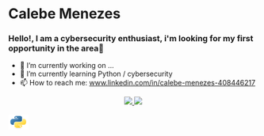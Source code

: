 # Calebe Menezes
### Hello!, I am a cybersecurity enthusiast, i'm looking for my first opportunity in the area👋


- 🔭 I’m currently working on ...
- 🌱 I’m currently learning Python / cybersecurity
- 📫 How to reach me: www.linkedin.com/in/calebe-menezes-408446217

<div align="center">
  <a href="https://github.com/CalebeMenezes">
  <img height="180em" src="https://github-readme-stats.vercel.app/api?username=CalebeMenezes&show_icons=true&theme=dracula&include_all_commits=true&count_private=true"/>
  <img height="180em" src="https://github-readme-stats.vercel.app/api/top-langs/?username=CalebeMenezes&layout=compact&langs_count=7&theme=dracula"/>
</div>

<div style="display: inline_block"><br>
  <img align="center" alt="Python" height="30" width="40" src="https://raw.githubusercontent.com/devicons/devicon/master/icons/python/python-original.svg">
</div>
